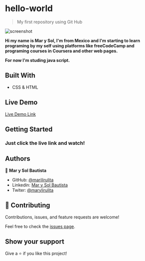 
# hello-world

> My first repository using Git Hub

![screenshot]()

**Hi my name is Mar y Sol, I'm from Mexico and I'm starting to learn programing by my self using platforms like freeCodeCamp and programing courses in Coursera and other web pages.**

**For now I'm studing java script.**

## Built With

- CSS & HTML

## Live Demo

 [Live Demo Link](https://marilirulita.github.io/hello-world/)

## Getting Started

### Just click the live link and watch!


## Authors

👤 **Mar y Sol Bautista**

- GitHub: [@marilirulita](https://github.com/marilirulita)
- Linkedin: [Mar y Sol Bautista](https://www.linkedin.com/in/mar-y-sol-bautista-alvarez-5a6894151/)
- Twiter: [@marylirulita](https://twitter.com/marylirulita)


## 🤝 Contributing

Contributions, issues, and feature requests are welcome!

Feel free to check the [issues page](https://github.com/marilirulita/hello-world/issues).

## Show your support

Give a ⭐️ if you like this project!

